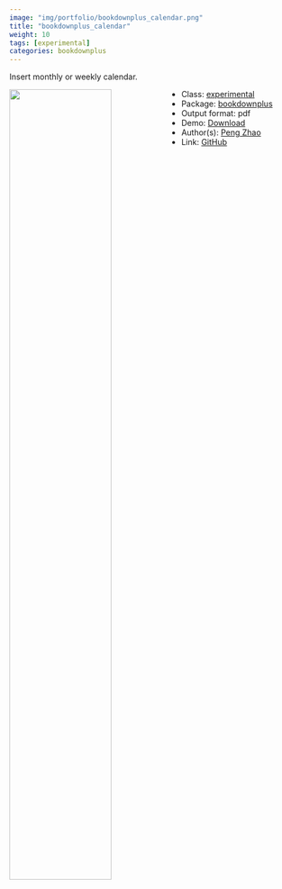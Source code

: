 ```yaml
---
image: "img/portfolio/bookdownplus_calendar.png"
title: "bookdownplus_calendar"
weight: 10
tags: [experimental]
categories: bookdownplus
---
```


Insert monthly or weekly calendar.

<!--more-->

<p><a href="../../img/portfolio/bookdownplus_calendar.png"><img class = "jf-image-shadow" src="../../img/portfolio/bookdownplus_calendar.png", width="60%"  align="left"></a></p>



- Class: [experimental](../../tags/experimental)
- Package: [bookdownplus](bookdownplus)
- Output format: pdf
- Demo: [Download](https://pzhaonet.github.io/bookdownplus/upload/calendar/showcase/calendar.pdf)
- Author(s): [Peng Zhao](https://pzhao.org)
- Link: [GitHub](https://github.com/pzhaonet/bookdownplus)


